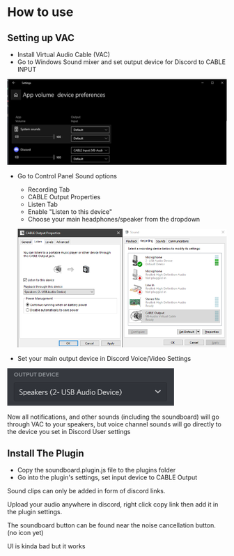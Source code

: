# How to use
## Setting up VAC
* Install Virtual Audio Cable (VAC)
* Go to Windows Sound mixer and set output device for Discord to CABLE INPUT

![soundmixer.png](./Screenshots/soundmixer.png)
* Go to Control Panel Sound options
	* Recording Tab
	* CABLE Output Properties
	* Listen Tab
	* Enable "Listen to this device"
	* Choose your main headphones/speaker from the dropdown
	
	![recording.png](./Screenshots/recording.png)
* Set your main output device in Discord Voice/Video Settings

![output.png](./Screenshots/output.png)

Now all notifications, and other sounds (including the soundboard) will go through VAC to your speakers, but voice channel sounds will go directly to the device you set in Discord User settings

## Install The Plugin
* Copy the soundboard.plugin.js file to the plugins folder
* Go into the plugin's settings, set input device to CABLE Output

Sound clips can only be added in form of discord links.

Upload your audio anywhere in discord, right click copy link then add it in the plugin settings.

The soundboard button can be found near the noise cancellation button. (no icon yet)

UI is kinda bad but it works
